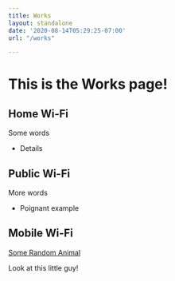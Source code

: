 ```yaml
---
title: Works
layout: standalone
date: '2020-08-14T05:29:25-07:00'
url: "/works"

---
```

# This is the Works page!

## Home Wi-Fi

Some words

* Details

## Public Wi-Fi

More words

* Poignant example

## Mobile Wi-Fi

[Some Random Animal](https://placeimg.com/640/480/animals "An Animal")

Look at this little guy!